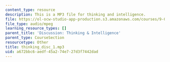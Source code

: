 ```yaml
---
content_type: resource
description: This is a MP3 file for thinking and intelligence.
file: https://ol-ocw-studio-app-production.s3.amazonaws.com/courses/9-00sc-introduction-to-psychology-fall-2011/a672bbc6aedf45a274e727d3f7442dad_thinking_disc_1.mp3
file_type: audio/mpeg
learning_resource_types: []
parent_title: 'Discussion: Thinking & Intelligence'
parent_type: CourseSection
resourcetype: Other
title: thinking_disc_1.mp3
uid: a672bbc6-aedf-45a2-74e7-27d3f7442dad
---
```

